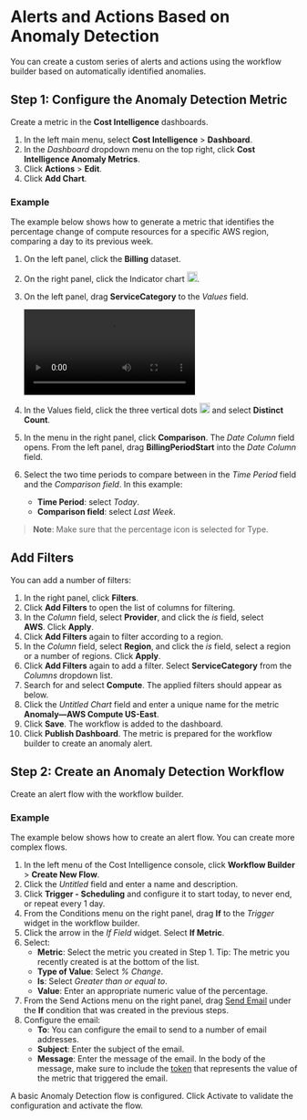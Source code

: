 <meta name="robots" content="noindex">

# Alerts and Actions Based on Anomaly Detection

You can create a custom series of alerts and actions using the workflow builder based on automatically identified anomalies. 

## Step 1: Configure the Anomaly Detection Metric 

Create a metric in the **Cost Intelligence** dashboards.

1. In the left main menu, select **Cost Intelligence** > **Dashboard**.
2. In the <i>Dashboard</i> dropdown menu on the top right, click **Cost Intelligence Anomaly Metrics**.
3. Click **Actions** > **Edit**.
4. Click **Add Chart**. 

### Example

The example below shows how to generate a metric that identifies the percentage change of compute resources for a specific AWS region, comparing a day to its previous week. 

1. On the left panel, click the **Billing** dataset.
2. On the right panel, click the Indicator chart <img height="18px" src="https://github.com/user-attachments/assets/b2800812-13f5-424e-a8be-087e44d7d372">.
3. On the left panel, drag **ServiceCategory** to the <i>Values</i> field.

   <video src="https://github.com/user-attachments/assets/72f9cbc4-1b49-4182-9125-e8f4111b9bf8">

4. In the Values field, click the three vertical dots <img height="18px" src="https://github.com/user-attachments/assets/cf60d1a9-347a-4dab-96f5-959531152fb5"> and select **Distinct Count**.
5. In the menu in the right panel, click **Comparison**. The <i>Date Column</i> field opens. From the left panel, drag **BillingPeriodStart** into the <i>Date Column</i> field.
6. Select the two time periods to compare between in the <i>Time Period</i> field and the <i>Comparison field</i>. In this example:
    * **Time Period**: select <i>Today</i>.
    * **Comparison field**: select <i>Last Week</i>.

  
  > **Note**: Make sure that the percentage icon is selected for Type. 

## Add Filters

You can add a number of filters:

1. In the right panel, click **Filters**.
2. Click **Add Filters** to open the list of columns for filtering.
3. In the <i>Column</i> field, select **Provider**, and click the <i>is</i> field, select **AWS**. Click **Apply**.
4. Click **Add Filters** again to filter according to a region.
5. In the <i>Column</i> field, select **Region**, and click the <i>is</i> field, select a region or a number of regions. Click **Apply**.
6. Click **Add Filters** again to add a filter. Select **ServiceCategory** from the <i>Columns</i> dropdown list.
7. Search for and select **Compute**. The applied filters should appear as below.
8. Click the <i>Untitled Chart</i> field and enter a unique name for the metric **Anomaly—AWS Compute US-East**.
9. Click **Save**. The workflow is added to the dashboard.
10. Click **Publish Dashboard**. The metric is prepared for the workflow builder to create an anomaly alert.

## Step 2: Create an Anomaly Detection Workflow 

Create an alert flow with the workflow builder.

### Example 

The example below shows how to create an alert flow. You can create more complex flows.

1. In the left menu of the Cost Intelligence console, click **Workflow Builder** > **Create New Flow**.
2. Click the <i>Untitled</i> field and enter a name and description.
3. Click **Trigger - Scheduling** and configure it to start today, to never end, or repeat every 1 day.
4. From the Conditions menu on the right panel, drag **If** to the <i>Trigger</i> widget in the workflow builder.
5. Click the arrow in the <i>If Field</i> widget. Select **If Metric**.
6. Select:
    * **Metric**: Select the metric you created in Step 1. Tip: The metric you recently created is at the bottom of the list.
    * **Type of Value**: Select <i>% Change</i>.
    * **Is**: Select <i>Greater than or equal to</i>.
    * **Value**: Enter an appropriate numeric value of the percentage.
7. From the Send Actions menu on the right panel, drag [Send Email](cost-intelligence/tutorials/workflow-builder/configuring-and-sending-emails) under the **If** condition that was created in the previous steps.
8. Configure the email:
    * **To**: You can configure the email to send to a number of email addresses.
    * **Subject**: Enter the subject of the email.
    * **Message**: Enter the message of the email. In the body of the message, make sure to include the [token](cost-intelligence/tutorials/workflow-builder/?id=tokens) that represents the value of the metric that triggered the email. 

A basic Anomaly Detection flow is configured. Click Activate to validate the configuration and activate the flow. 
